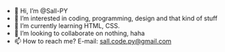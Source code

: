 - 👋 Hi, I’m @Sall-PY
- 👀 I’m interested in coding, programming, design and that kind of stuff
- 🌱 I’m currently learning HTML, CSS.
- 💞️ I’m looking to collaborate on nothing, haha
- 📫 How to reach me? E-mail: sall.code.py@gmail.com

<!---
Sall-PY/Sall-PY is a ✨ special ✨ repository because its `README.md` (this file) appears on your GitHub profile.
You can click the Preview link to take a look at your changes.
--->

